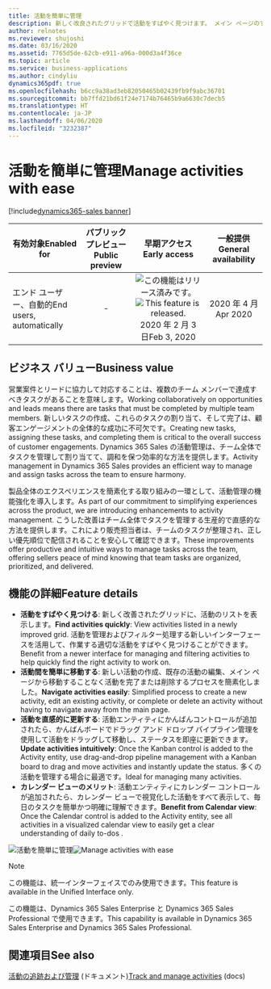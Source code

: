 ```yaml
---
title: 活動を簡単に管理
description: 新しく改良されたグリッドで活動をすばやく見つけます。 メイン ページのすべての活動をシンプルかつ簡単に操作します。 ドラッグアンドドロップを使用して、活動を直感的に更新します。 視覚化されたカレンダー ビューで活動をすべて表示します。
author: relnotes
ms.reviewer: shujoshi
ms.date: 03/16/2020
ms.assetid: 7765d5de-62cb-e911-a96a-000d3a4f36ce
ms.topic: article
ms.service: business-applications
ms.author: cindyliu
dynamics365pdf: true
ms.openlocfilehash: b6cc9a38ad3eb82050465b02439fb9f9abc36701
ms.sourcegitcommit: bb7ffd21bd61f24e7174b76465b9a6630c7decb5
ms.translationtype: HT
ms.contentlocale: ja-JP
ms.lasthandoff: 04/06/2020
ms.locfileid: "3232387"
---
```

# <a name="manage-activities-with-ease"></a><span data-ttu-id="95211-106">活動を簡単に管理</span><span class="sxs-lookup"><span data-stu-id="95211-106">Manage activities with ease</span></span>
[!include[dynamics365-sales banner](../includes/dynamics365-sales.md)]

| <span data-ttu-id="95211-107">有効対象</span><span class="sxs-lookup"><span data-stu-id="95211-107">Enabled for</span></span>    |  <span data-ttu-id="95211-108">パブリック プレビュー</span><span class="sxs-lookup"><span data-stu-id="95211-108">Public preview</span></span> | <span data-ttu-id="95211-109">早期アクセス</span><span class="sxs-lookup"><span data-stu-id="95211-109">Early access</span></span> | <span data-ttu-id="95211-110">一般提供</span><span class="sxs-lookup"><span data-stu-id="95211-110">General availability</span></span> | 
| ---------- | :----------: |:----------: |:----------: |
|<span data-ttu-id="95211-111">エンド ユーザー、自動的</span><span class="sxs-lookup"><span data-stu-id="95211-111">End users, automatically</span></span>|-|<span data-ttu-id="95211-112">![この機能はリリース済みです。](/dynamics365-release-plan/media/green-checkmark.png "この機能はリリース済みです。")</span><span class="sxs-lookup"><span data-stu-id="95211-112">![This feature is released.](/dynamics365-release-plan/media/green-checkmark.png "This feature is released.")</span></span> <span data-ttu-id="95211-113">2020 年 2 月 3 日</span><span class="sxs-lookup"><span data-stu-id="95211-113">Feb 3, 2020</span></span>| <span data-ttu-id="95211-114">2020 年 4 月</span><span class="sxs-lookup"><span data-stu-id="95211-114">Apr 2020</span></span>|


## <a name="business-value"></a><span data-ttu-id="95211-115">ビジネス バリュー</span><span class="sxs-lookup"><span data-stu-id="95211-115">Business value</span></span>
<!-- bv start -->
<span data-ttu-id="95211-116">営業案件とリードに協力して対応することは、複数のチーム メンバーで達成すべきタスクがあることを意味します。</span><span class="sxs-lookup"><span data-stu-id="95211-116">Working collaboratively on opportunities and leads means there are tasks that must be completed by multiple team members.</span></span> <span data-ttu-id="95211-117">新しいタスクの作成、これらのタスクの割り当て、そして完了は、顧客エンゲージメントの全体的な成功に不可欠です。</span><span class="sxs-lookup"><span data-stu-id="95211-117">Creating new tasks, assigning these tasks, and completing them is critical to the overall success of customer engagements.</span></span> <span data-ttu-id="95211-118">Dynamics 365 Sales の活動管理は、チーム全体でタスクを管理して割り当てて、調和を保つ効率的な方法を提供します。</span><span class="sxs-lookup"><span data-stu-id="95211-118">Activity management in Dynamics 365 Sales provides an efficient way to manage and assign tasks across the team to ensure harmony.</span></span>  

<span data-ttu-id="95211-119">製品全体のエクスペリエンスを簡素化する取り組みの一環として、活動管理の機能強化を導入します。</span><span class="sxs-lookup"><span data-stu-id="95211-119">As part of our commitment to simplifying experiences across the product, we are introducing enhancements to activity management.</span></span> <span data-ttu-id="95211-120">こうした改善はチーム全体でタスクを管理する生産的で直感的な方法を提供します。これにより販売担当者は、チームのタスクが整理され、正しい優先順位で配信されることを安心して確認できます。</span><span class="sxs-lookup"><span data-stu-id="95211-120">These improvements offer productive and intuitive ways to manage tasks across the team, offering sellers peace of mind knowing that team tasks are organized, prioritized, and delivered.</span></span>
<!-- bv end -->



## <a name="feature-details"></a><span data-ttu-id="95211-121">機能の詳細</span><span class="sxs-lookup"><span data-stu-id="95211-121">Feature details</span></span>
<!--feature detail start -->
- <span data-ttu-id="95211-122">**活動をすばやく見つける**: 新しく改善されたグリッドに、活動のリストを表示します。</span><span class="sxs-lookup"><span data-stu-id="95211-122">**Find activities quickly**: View activities listed in a newly improved grid.</span></span> <span data-ttu-id="95211-123">活動を管理およびフィルター処理する新しいインターフェースを活用して、作業する適切な活動をすばやく見つけることができます。</span><span class="sxs-lookup"><span data-stu-id="95211-123">Benefit from a newer interface for managing and filtering activities to help quickly find the right activity to work on.</span></span>
- <span data-ttu-id="95211-124">**活動間を簡単に移動する**: 新しい活動の作成、既存の活動の編集、メイン ページから移動することなく活動を完了または削除するプロセスを簡素化しました。</span><span class="sxs-lookup"><span data-stu-id="95211-124">**Navigate activities easily**: Simplified process to create a new activity, edit an existing activity, or complete or delete an activity without having to navigate away from the main page.</span></span>
- <span data-ttu-id="95211-125">**活動を直感的に更新する**: 活動エンティティにかんばんコントロールが追加されたら、かんばんボードでドラッグ アンド ドロップ パイプライン管理を使用して活動をドラッグして移動し、ステータスを即座に更新できます。</span><span class="sxs-lookup"><span data-stu-id="95211-125">**Update activities intuitively**: Once the Kanban control is added to the Activity entity, use drag-and-drop pipeline management with a Kanban board to drag and move activities and instantly update the status.</span></span> <span data-ttu-id="95211-126">多くの活動を管理する場合に最適です。</span><span class="sxs-lookup"><span data-stu-id="95211-126">Ideal for managing many activities.</span></span>
- <span data-ttu-id="95211-127">**カレンダー ビューのメリット**: 活動エンティティにカレンダー コントロールが追加されたら、カレンダー ビューで視覚化した活動をすべて表示して、毎日のタスクを簡単かつ明確に理解できます。</span><span class="sxs-lookup"><span data-stu-id="95211-127">**Benefit from Calendar view**: Once the Calendar control is added to the Activity entity, see all activities in a visualized calendar view to easily get a clear understanding of daily to-dos .</span></span>
<!--feature detail end -->

<span data-ttu-id="95211-128">![活動を簡単に管理](media/manageactivityasease.png "活動を簡単に管理")</span><span class="sxs-lookup"><span data-stu-id="95211-128">![Manage activities with ease](media/manageactivityasease.png "Manage activities with ease")</span></span>
<!-- Picture 1 -->

> [!NOTE]
> <span data-ttu-id="95211-129">この機能は、統一インターフェイスでのみ使用できます。</span><span class="sxs-lookup"><span data-stu-id="95211-129">This feature is available in the Unified Interface only.</span></span> 
>
> <span data-ttu-id="95211-130">この機能は、Dynamics 365 Sales Enterprise と Dynamics 365 Sales Professional で使用できます。</span><span class="sxs-lookup"><span data-stu-id="95211-130">This capability is available in Dynamics 365 Sales Enterprise and Dynamics 365 Sales Professional.</span></span>







## <a name="see-also"></a><span data-ttu-id="95211-131">関連項目</span><span class="sxs-lookup"><span data-stu-id="95211-131">See also</span></span>


<!--docs start-->
<span data-ttu-id="95211-132">[活動の追跡および管理](https://docs.microsoft.com/dynamics365/sales-enterprise/manage-activities) (ドキュメント)</span><span class="sxs-lookup"><span data-stu-id="95211-132">[Track and manage activities](https://docs.microsoft.com/dynamics365/sales-enterprise/manage-activities) (docs)</span></span>
<!--docs end-->

